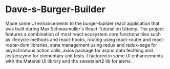 # Dave-s-Burger-Builder

Made some UI enhancements to the burger-builder react application that was built during Max Schwasmuller's React Tutorial on Udemy. The project features a combination of most react ecosystem core functionalities such as lifecycle methods and react-hooks, routing using react-router and react-router-dom libraries, state management using redux and redux-saga for asynchronous action calls, axios package for async data fecthing and jest/enzyme for elementary unit tests. I factored in some UI enhancements with the Material UI library and the sweetalert2 lib for alerts.
